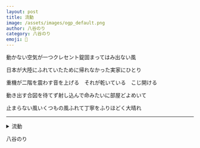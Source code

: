 ```yaml
---
layout: post
title: 流動
image: /assets/images/ogp_default.png
author: 八谷のり
category: 八谷のり
emoji: 🍞
---
```


<div class="tanka-area"><div class="tanka">
<p>動かない空気が一つクレセント錠固まってはみ出ない風</p>

<p>日本が大陸にふれていたために帰れなかった実家にひとり</p>

<p>重機が二階を震わす音を上げる　それが乾いている　こじ開ける</p>

<p>動き出す合図を待てず射し込んで命みたいに部屋どよめいて</p>

<p>止まらない風いくつもの風ふれて丁寧をふりほどく大晴れ</p>

</div></div>

---

<details><summary>流動</summary>
動かない空気が一つクレセント錠固まってはみ出ない風<br />
日本が大陸にふれていたために帰れなかった実家にひとり<br />
重機が二階を震わす音を上げる　それが乾いている　こじ開ける<br />
動き出す合図を待てず射し込んで命みたいに部屋どよめいて<br />
止まらない風いくつもの風ふれて丁寧をふりほどく大晴れ<br />
<br />

</details>

八谷のり
